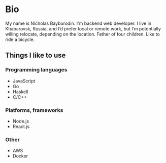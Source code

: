 # Bio
My name is Nicholas Bayborodin. I'm backend web developer. I live in Khabarovsk, Russia, and I’d prefer local or remote work, but I’m potentially willing relocate, depending on the location. Father of four children. Like to ride a bicycle.

## Things I like to use
### Programming languages
* JavaScript
* Go
* Haskell
* C/C++

### Platforms, frameworks
* Node.js
* React.js

### Other
* AWS
* Docker

